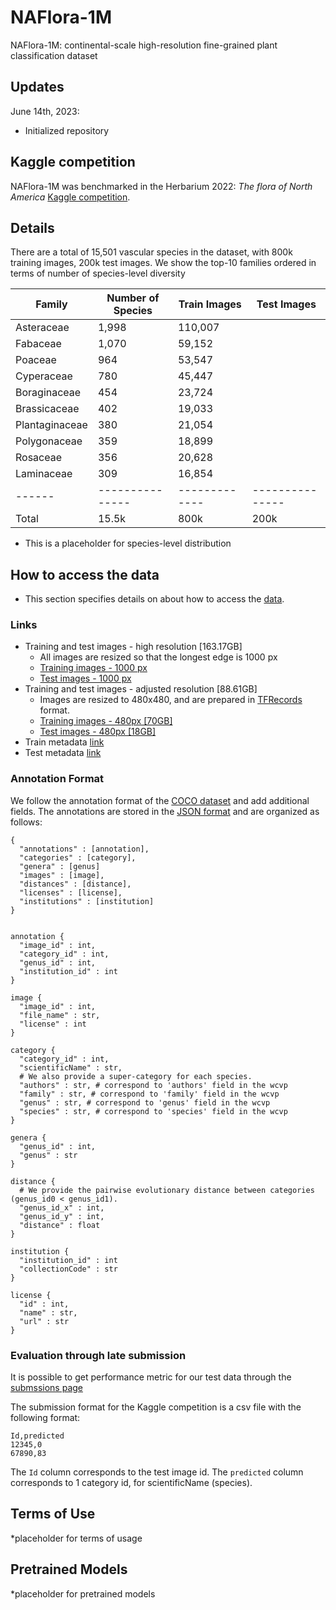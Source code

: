 # NAFlora-1M
NAFlora-1M: continental-scale high-resolution fine-grained plant classification dataset

## Updates
June 14th, 2023: 
  * Initialized repository

## Kaggle competition
NAFlora-1M was benchmarked in the Herbarium 2022: _The flora of North America_ [Kaggle competition](https://www.kaggle.com/competitions/herbarium-2022-fgvc9).

## Details
There are a total of 15,501 vascular species in the dataset, with 800k training images, 200k test images. We show the top-10 families ordered in terms of number of species-level diversity

| Family |	Number of Species	| Train Images |	Test Images |
|------|---------------|-------------|---------------|
Asteraceae|1,998|110,007| |
Fabaceae|1,070|59,152| |
Poaceae|964|53,547| |
Cyperaceae|780|45,447| |
Boraginaceae|454|23,724| |
Brassicaceae|402|19,033| |
Plantaginaceae|380|21,054| |
Polygonaceae|359|18,899| |
Rosaceae|356|20,628| |
Laminaceae|309|16,854| |
|------|---------------|-------------|---------------|
Total|15.5k|800k|200k|

* This is a placeholder for species-level distribution 

## How to access the data 

* This section specifies details on about how to access the [data](https://www.kaggle.com/competitions/herbarium-2022-fgvc9/data).

### Links

* Training and test images - high resolution [163.17GB]
  * All images are resized so that the longest edge is 1000 px  
  * [Training images - 1000 px](https://www.kaggle.com/competitions/herbarium-2022-fgvc9/data?select=train_images)
  * [Test images - 1000 px](https://www.kaggle.com/competitions/herbarium-2022-fgvc9/data?select=test_images)
* Training and test images - adjusted resolution [88.61GB]
  * Images are resized to 480x480, and are prepared in [TFRecords](https://www.tensorflow.org/tutorials/load_data/tfrecord) format.
  * [Training images - 480px [70GB]](https://www.kaggle.com/datasets/parkjohnychae/herbarium-2022-train-tfrec-480)
  * [Test images - 480px [18GB]](https://www.kaggle.com/datasets/parkjohnychae/herbarium-2022-test-tfrec-480)
* Train metadata [link](https://www.kaggle.com/competitions/herbarium-2022-fgvc9/data?select=train_metadata.json)
* Test metadata [link](https://www.kaggle.com/competitions/herbarium-2022-fgvc9/data?select=test_metadata.json)
  

### Annotation Format
We follow the annotation format of the [COCO dataset](http://mscoco.org/dataset/#download) and add additional fields. The annotations are stored in the [JSON format](http://www.json.org/) and are organized as follows:
```
{ 
  "annotations" : [annotation],
  "categories" : [category],
  "genera" : [genus]
  "images" : [image],
  "distances" : [distance],
  "licenses" : [license],
  "institutions" : [institution]
}


annotation {
  "image_id" : int,
  "category_id" : int,
  "genus_id" : int,
  "institution_id" : int   
}

image {
  "image_id" : int,
  "file_name" : str,
  "license" : int
}

category {
  "category_id" : int, 
  "scientificName" : str,
  # We also provide a super-category for each species.
  "authors" : str, # correspond to 'authors' field in the wcvp
  "family" : str, # correspond to 'family' field in the wcvp
  "genus" : str, # correspond to 'genus' field in the wcvp
  "species" : str, # correspond to 'species' field in the wcvp
}

genera {
  "genus_id" : int,
  "genus" : str
}

distance {
  # We provide the pairwise evolutionary distance between categories (genus_id0 < genus_id1). 
  "genus_id_x" : int,    
  "genus_id_y" : int,    
  "distance" : float
}

institution {
  "institution_id" : int
  "collectionCode" : str
}

license {
  "id" : int,
  "name" : str,
  "url" : str
}
```

### Evaluation through late submission

It is possible to get performance metric for our test data through the [submssions page](https://www.kaggle.com/competitions/herbarium-2022-fgvc9/submissions)

The submission format for the Kaggle competition is a csv file with the following format:
```
Id,predicted
12345,0 
67890,83 
```
The `Id` column corresponds to the test image id. The `predicted` column corresponds to 1 category id, for scientificName (species).

## Terms of Use

*placeholder for terms of usage

## Pretrained Models

*placeholder for pretrained models

